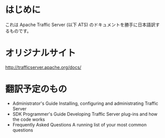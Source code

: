 # はじめに

これは Apache Traffic Server (以下 ATS) のドキュメントを勝手に日本語訳するものです。

# オリジナルサイト

http://trafficserver.apache.org/docs/

# 翻訳予定のもの

- Administrator's Guide Installing, configuring and administrating Traffic Server
- SDK Programmer's Guide Developing Traffic Server plug-ins and how the code works
- Frequently Asked Questions A running list of your most common questions

